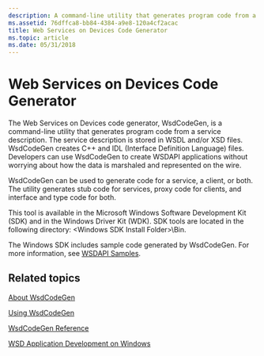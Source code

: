 ```yaml
---
description: A command-line utility that generates program code from a service description.
ms.assetid: 76dffca8-bb84-4384-a9e8-120a4cf2acac
title: Web Services on Devices Code Generator
ms.topic: article
ms.date: 05/31/2018
---
```


# Web Services on Devices Code Generator

The Web Services on Devices code generator, WsdCodeGen, is a command-line utility that generates program code from a service description. The service description is stored in WSDL and/or XSD files. WsdCodeGen creates C++ and IDL (Interface Definition Language) files. Developers can use WsdCodeGen to create WSDAPI applications without worrying about how the data is marshaled and represented on the wire.

WsdCodeGen can be used to generate code for a service, a client, or both. The utility generates stub code for services, proxy code for clients, and interface and type code for both.

This tool is available in the Microsoft Windows Software Development Kit (SDK) and in the Windows Driver Kit (WDK). SDK tools are located in the following directory: \<Windows SDK Install Folder>\\Bin.

The Windows SDK includes sample code generated by WsdCodeGen. For more information, see [WSDAPI Samples](wsdapi-samples.md).

## Related topics

<dl> <dt>

[About WsdCodeGen](about-wsdcodegen.md)
</dt> <dt>

[Using WsdCodeGen](using-wsdcodegen.md)
</dt> <dt>

[WsdCodeGen Reference](wsdcodegen-reference.md)
</dt> <dt>

[WSD Application Development on Windows](wsd-application-development-on-windows.md)
</dt> </dl>

 

 




